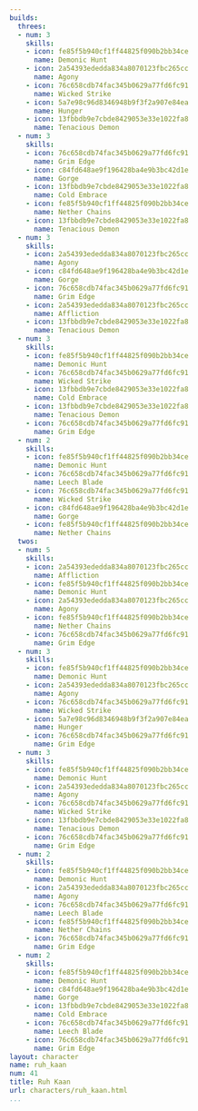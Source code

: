 ```yaml
---
builds:
  threes:
  - num: 3
    skills:
    - icon: fe85f5b940cf1ff44825f090b2bb34ce
      name: Demonic Hunt
    - icon: 2a54393ededda834a8070123fbc265cc
      name: Agony
    - icon: 76c658cdb74fac345b0629a77fd6fc91
      name: Wicked Strike
    - icon: 5a7e98c96d8346948b9f3f2a907e84ea
      name: Hunger
    - icon: 13fbbdb9e7cbde8429053e33e1022fa8
      name: Tenacious Demon
  - num: 3
    skills:
    - icon: 76c658cdb74fac345b0629a77fd6fc91
      name: Grim Edge
    - icon: c84fd648ae9f196428ba4e9b3bc42d1e
      name: Gorge
    - icon: 13fbbdb9e7cbde8429053e33e1022fa8
      name: Cold Embrace
    - icon: fe85f5b940cf1ff44825f090b2bb34ce
      name: Nether Chains
    - icon: 13fbbdb9e7cbde8429053e33e1022fa8
      name: Tenacious Demon
  - num: 3
    skills:
    - icon: 2a54393ededda834a8070123fbc265cc
      name: Agony
    - icon: c84fd648ae9f196428ba4e9b3bc42d1e
      name: Gorge
    - icon: 76c658cdb74fac345b0629a77fd6fc91
      name: Grim Edge
    - icon: 2a54393ededda834a8070123fbc265cc
      name: Affliction
    - icon: 13fbbdb9e7cbde8429053e33e1022fa8
      name: Tenacious Demon
  - num: 3
    skills:
    - icon: fe85f5b940cf1ff44825f090b2bb34ce
      name: Demonic Hunt
    - icon: 76c658cdb74fac345b0629a77fd6fc91
      name: Wicked Strike
    - icon: 13fbbdb9e7cbde8429053e33e1022fa8
      name: Cold Embrace
    - icon: 13fbbdb9e7cbde8429053e33e1022fa8
      name: Tenacious Demon
    - icon: 76c658cdb74fac345b0629a77fd6fc91
      name: Grim Edge
  - num: 2
    skills:
    - icon: fe85f5b940cf1ff44825f090b2bb34ce
      name: Demonic Hunt
    - icon: 76c658cdb74fac345b0629a77fd6fc91
      name: Leech Blade
    - icon: 76c658cdb74fac345b0629a77fd6fc91
      name: Wicked Strike
    - icon: c84fd648ae9f196428ba4e9b3bc42d1e
      name: Gorge
    - icon: fe85f5b940cf1ff44825f090b2bb34ce
      name: Nether Chains
  twos:
  - num: 5
    skills:
    - icon: 2a54393ededda834a8070123fbc265cc
      name: Affliction
    - icon: fe85f5b940cf1ff44825f090b2bb34ce
      name: Demonic Hunt
    - icon: 2a54393ededda834a8070123fbc265cc
      name: Agony
    - icon: fe85f5b940cf1ff44825f090b2bb34ce
      name: Nether Chains
    - icon: 76c658cdb74fac345b0629a77fd6fc91
      name: Grim Edge
  - num: 3
    skills:
    - icon: fe85f5b940cf1ff44825f090b2bb34ce
      name: Demonic Hunt
    - icon: 2a54393ededda834a8070123fbc265cc
      name: Agony
    - icon: 76c658cdb74fac345b0629a77fd6fc91
      name: Wicked Strike
    - icon: 5a7e98c96d8346948b9f3f2a907e84ea
      name: Hunger
    - icon: 76c658cdb74fac345b0629a77fd6fc91
      name: Grim Edge
  - num: 3
    skills:
    - icon: fe85f5b940cf1ff44825f090b2bb34ce
      name: Demonic Hunt
    - icon: 2a54393ededda834a8070123fbc265cc
      name: Agony
    - icon: 76c658cdb74fac345b0629a77fd6fc91
      name: Wicked Strike
    - icon: 13fbbdb9e7cbde8429053e33e1022fa8
      name: Tenacious Demon
    - icon: 76c658cdb74fac345b0629a77fd6fc91
      name: Grim Edge
  - num: 2
    skills:
    - icon: fe85f5b940cf1ff44825f090b2bb34ce
      name: Demonic Hunt
    - icon: 2a54393ededda834a8070123fbc265cc
      name: Agony
    - icon: 76c658cdb74fac345b0629a77fd6fc91
      name: Leech Blade
    - icon: fe85f5b940cf1ff44825f090b2bb34ce
      name: Nether Chains
    - icon: 76c658cdb74fac345b0629a77fd6fc91
      name: Grim Edge
  - num: 2
    skills:
    - icon: fe85f5b940cf1ff44825f090b2bb34ce
      name: Demonic Hunt
    - icon: c84fd648ae9f196428ba4e9b3bc42d1e
      name: Gorge
    - icon: 13fbbdb9e7cbde8429053e33e1022fa8
      name: Cold Embrace
    - icon: 76c658cdb74fac345b0629a77fd6fc91
      name: Leech Blade
    - icon: 76c658cdb74fac345b0629a77fd6fc91
      name: Grim Edge
layout: character
name: ruh_kaan
num: 41
title: Ruh Kaan
url: characters/ruh_kaan.html
...
```

